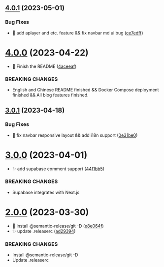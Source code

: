## [4.0.1](https://github.com/simple-is-awesome/simple/compare/v4.0.0...v4.0.1) (2023-05-01)


### Bug Fixes

* :bug: add aplayer and etc. feature && fix navbar md ui bug ([ce7edff](https://github.com/simple-is-awesome/simple/commit/ce7edff1dedf862ba4502571f6c674512d9d6394))

# [4.0.0](https://github.com/simple-is-awesome/simple/compare/v3.0.1...v4.0.0) (2023-04-22)


* :pencil: Finish the README ([4aceeaf](https://github.com/simple-is-awesome/simple/commit/4aceeaf587a7798d02790bf743fe5ba96bb649e1))


### BREAKING CHANGES

* English and Chinese README finished && Docker Compose deployment finished && All blog features finished.

## [3.0.1](https://github.com/simple-is-awesome/simple/compare/v3.0.0...v3.0.1) (2023-04-18)


### Bug Fixes

* :bug: fix navbar responsive layout && add i18n support ([0e31be0](https://github.com/simple-is-awesome/simple/commit/0e31be00736044cc453122dd0244cf7f712541d2))

# [3.0.0](https://github.com/simple-is-awesome/simple/compare/v2.0.0...v3.0.0) (2023-04-01)


* :sparkles: add supabase comment support ([44f1bb5](https://github.com/simple-is-awesome/simple/commit/44f1bb59477314f1a06402893acce0d689ab5d52))


### BREAKING CHANGES

* Supabase integrates with Next.js

# [2.0.0](https://github.com/simple-is-awesome/simple/compare/v1.0.0...v2.0.0) (2023-03-30)


* :bug: install @semantic-release/git -D ([e8e064f](https://github.com/simple-is-awesome/simple/commit/e8e064f92feb9af204bd6b062b8357ad7e836e52))
* :sparkles: update .releaserc ([ad29394](https://github.com/simple-is-awesome/simple/commit/ad29394e50d92081dfbec5e743e9a12e34c6fbcb))


### BREAKING CHANGES

* Install @semantic-release/git -D
* Update .releaserc
